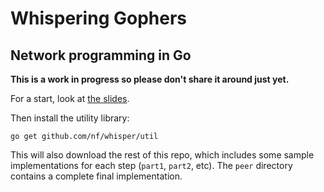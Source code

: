 
# Whispering Gophers
## Network programming in Go

**This is a work in progress so please don't share it around just yet.**

For a start, look at [the slides](http://talks.golang.org/github.com/nf/whisper/talk.slide).

Then install the utility library:

	go get github.com/nf/whisper/util

This will also download the rest of this repo, which includes some sample implementations for each step (`part1`, `part2`, etc). The `peer` directory contains a complete final implementation.

